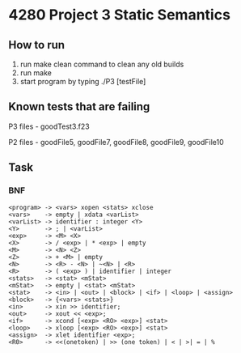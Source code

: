 # 4280 Project 3 Static Semantics

## How to run
1. run make clean command to clean any old builds
2. run make
3. start program by typing ./P3 [testFile]

## Known tests that are failing

P3 files - goodTest3.f23

P2 files - goodFile5, goodFile7, goodFile8, goodFile9, goodFile10

## Task

### BNF
```
<program> -> <vars> xopen <stats> xclose
<vars>    -> empty | xdata <varList>
<varList> -> identifier : integer <Y>
<Y>       -> ; | <varList>
<exp>     -> <M> <X>
<X>       -> / <exp> | * <exp> | empty
<M>       -> <N> <Z>
<Z>       -> + <M> | empty
<N>       -> <R> - <N> | ~<N> | <R>
<R>       -> ( <exp> ) | identifier | integer
<stats>   -> <stat> <mStat>
<mStat>   -> empty | <stat> <mStat>
<stat>    -> <in> | <out> | <block> | <if> | <loop> | <assign>
<block>   -> {<vars> <stats>}
<in>      -> xin >> identifier;
<out>     -> xout << <exp>;
<if>      -> xcond [<exp> <RO> <exp>] <stat>
<loop>    -> xloop [<exp> <RO> <exp>] <stat>
<assign>  -> xlet identifier <exp>;
<R0>      -> <<(onetoken) | >> (one token) | < | >| = | %
```
